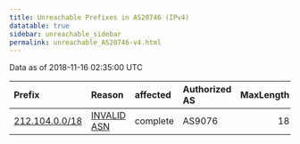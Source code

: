```yaml
---
title: Unreachable Prefixes in AS20746 (IPv4)
datatable: true
sidebar: unreachable_sidebar
permalink: unreachable_AS20746-v4.html
---
```


Data as of 2018-11-16 02:35:00 UTC


<div class="datatable-begin"></div>

| Prefix                                                 | Reason                                                                                                | affected   | Authorized AS   |   MaxLength | Anchor                                         |   unreachable /24s |
|:-------------------------------------------------------|:------------------------------------------------------------------------------------------------------|:-----------|:----------------|------------:|:-----------------------------------------------|-------------------:|
| [212.104.0.0/18](https://stat.ripe.net/212.104.0.0/18) | [INVALID ASN](https://rpki-validator.ripe.net/announcement-preview?asn=AS20746&prefix=212.104.0.0/18) | complete   | AS9076          |          18 | [RIPE](unreachable_RIPE_NCC_RPKI_Root-v4.html) |                 64 |

<div class="datatable-end"></div>